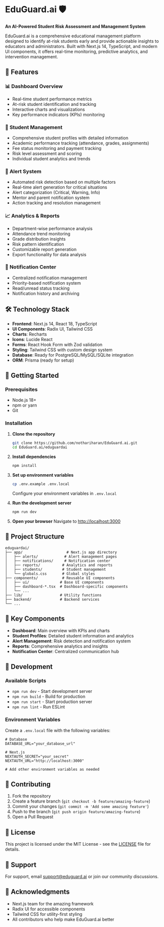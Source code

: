 # EduGuard.ai 🛡️

**An AI-Powered Student Risk Assessment and Management System**

EduGuard.ai is a comprehensive educational management platform designed to identify at-risk students early and provide actionable insights to educators and administrators. Built with Next.js 14, TypeScript, and modern UI components, it offers real-time monitoring, predictive analytics, and intervention management.

## 🌟 Features

### 📊 **Dashboard Overview**
- Real-time student performance metrics
- At-risk student identification and tracking
- Interactive charts and visualizations
- Key performance indicators (KPIs) monitoring

### 👥 **Student Management**
- Comprehensive student profiles with detailed information
- Academic performance tracking (attendance, grades, assignments)
- Fee status monitoring and payment tracking
- Risk level assessment and scoring
- Individual student analytics and trends

### 🚨 **Alert System**
- Automated risk detection based on multiple factors
- Real-time alert generation for critical situations
- Alert categorization (Critical, Warning, Info)
- Mentor and parent notification system
- Action tracking and resolution management

### 📈 **Analytics & Reports**
- Department-wise performance analysis
- Attendance trend monitoring
- Grade distribution insights
- Risk pattern identification
- Customizable report generation
- Export functionality for data analysis

### 🔔 **Notification Center**
- Centralized notification management
- Priority-based notification system
- Read/unread status tracking
- Notification history and archiving

## 🛠️ Technology Stack

- **Frontend**: Next.js 14, React 18, TypeScript
- **UI Components**: Radix UI, Tailwind CSS
- **Charts**: Recharts
- **Icons**: Lucide React
- **Forms**: React Hook Form with Zod validation
- **Styling**: Tailwind CSS with custom design system
- **Database**: Ready for PostgreSQL/MySQL/SQLite integration
- **ORM**: Prisma (ready for setup)

## 🚀 Getting Started

### Prerequisites
- Node.js 18+ 
- npm or yarn
- Git

### Installation

1. **Clone the repository**
   ```bash
   git clone https://github.com/nothariharan/EduGuard.ai.git
   cd EduGuard.ai/eduguardai
   ```

2. **Install dependencies**
   ```bash
   npm install
   ```

3. **Set up environment variables**
   ```bash
   cp .env.example .env.local
   ```
   Configure your environment variables in `.env.local`

4. **Run the development server**
   ```bash
   npm run dev
   ```

5. **Open your browser**
   Navigate to [http://localhost:3000](http://localhost:3000)

## 📁 Project Structure

```
eduguardai/
├── app/                    # Next.js app directory
│   ├── alerts/            # Alert management pages
│   ├── notifications/     # Notification center
│   ├── reports/          # Analytics and reports
│   ├── students/         # Student management
│   └── globals.css       # Global styles
├── components/           # Reusable UI components
│   ├── ui/              # Base UI components
│   ├── dashboard-*.tsx  # Dashboard-specific components
│   └── ...
├── lib/                 # Utility functions
├── backend/             # Backend services
└── ...
```

## 🎯 Key Components

- **Dashboard**: Main overview with KPIs and charts
- **Student Profiles**: Detailed student information and analytics
- **Alert Management**: Risk detection and notification system
- **Reports**: Comprehensive analytics and insights
- **Notification Center**: Centralized communication hub

## 🔧 Development

### Available Scripts

- `npm run dev` - Start development server
- `npm run build` - Build for production
- `npm run start` - Start production server
- `npm run lint` - Run ESLint

### Environment Variables

Create a `.env.local` file with the following variables:

```env
# Database
DATABASE_URL="your_database_url"

# Next.js
NEXTAUTH_SECRET="your_secret"
NEXTAUTH_URL="http://localhost:3000"

# Add other environment variables as needed
```

## 📝 Contributing

1. Fork the repository
2. Create a feature branch (`git checkout -b feature/amazing-feature`)
3. Commit your changes (`git commit -m 'Add some amazing feature'`)
4. Push to the branch (`git push origin feature/amazing-feature`)
5. Open a Pull Request

## 📄 License

This project is licensed under the MIT License - see the [LICENSE](LICENSE) file for details.

## 🤝 Support

For support, email support@eduguard.ai or join our community discussions.

## 🙏 Acknowledgments

- Next.js team for the amazing framework
- Radix UI for accessible components
- Tailwind CSS for utility-first styling
- All contributors who help make EduGuard.ai better